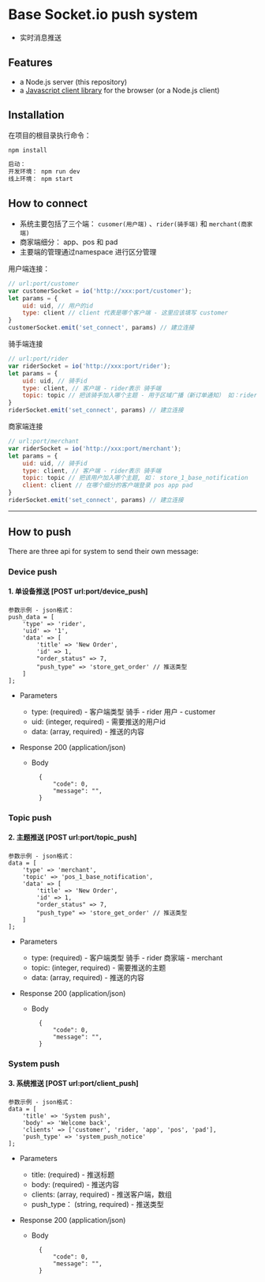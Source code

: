 # Base Socket.io push system

- 实时消息推送

## Features

- a Node.js server (this repository)
- a [Javascript client library](https://github.com/socketio/socket.io-client) for the browser (or a Node.js client)


## Installation

在项目的根目录执行命令：
```bash
npm install

启动：
开发环境： npm run dev
线上环境： npm start
```

## How to connect

- 系统主要包括了三个端： `cusomer(用户端)` 、`rider(骑手端)` 和 `merchant(商家端)`
- 商家端细分： app、pos 和 pad
- 主要端的管理通过namespace 进行区分管理

用户端连接：

```js
// url:port/customer
var customerSocket = io('http://xxx:port/customer');
let params = {
    uid: uid, // 用户的id
    type: client // client 代表是哪个客户端 - 这里应该填写 customer
}
customerSocket.emit('set_connect', params) // 建立连接
```

骑手端连接

```js
// url:port/rider
var riderSocket = io('http://xxx:port/rider');
let params = {
    uid: uid, // 骑手id
    type: client, // 客户端 - rider表示 骑手端
    topic: topic // 把该骑手加入哪个主题 - 用于区域广播（新订单通知） 如：rider_Tianhe_Qu_notification
}
riderSocket.emit('set_connect', params) // 建立连接
```

商家端连接

```js
// url:port/merchant
var riderSocket = io('http://xxx:port/merchant');
let params = {
    uid: uid, // 骑手id
    type: client, // 客户端 - rider表示 骑手端
    topic: topic // 把该用户加入哪个主题, 如： store_1_base_notification
    client: client // 在哪个细分的客户端登录 pos app pad
}
riderSocket.emit('set_connect', params) // 建立连接
```

---

## How to push

There are three api for system to send their own message:

### Device push

#### 1. 单设备推送 [POST url:port/device_push]

```
参数示例 - json格式：
push_data = [
    'type' => 'rider',
    'uid' => '1',
    'data' => [
        'title' => 'New Order',
        'id' => 1,
        "order_status" => 7,
        "push_type" => 'store_get_order' // 推送类型
    ]
];
```

+ Parameters
    + type: (required) - 客户端类型 骑手 - rider  用户 - customer
    + uid: (integer, required) - 需要推送的用户id
    + data: (array, required) - 推送的内容

+ Response 200 (application/json)
    + Body

            {
                "code": 0,
                "message": "",
            }

### Topic push

#### 2. 主题推送 [POST url:port/topic_push]

```
参数示例 - json格式：
data = [
    'type' => 'merchant',
    'topic' => 'pos_1_base_notification',
    'data' => [
        'title' => 'New Order',
        'id' => 1,
        "order_status" => 7,
        "push_type" => 'store_get_order' // 推送类型
    ]
];
```

+ Parameters
    + type: (required) - 客户端类型 骑手 - rider  商家端 - merchant
    + topic: (integer, required) - 需要推送的主题
    + data: (array, required) - 推送的内容

+ Response 200 (application/json)
    + Body

            {
                "code": 0,
                "message": "",
            }

### System push

#### 3. 系统推送 [POST url:port/client_push]

```
参数示例 - json格式：
data = [
    'title' => 'System push',
    'body' => 'Welcome back',
    'clients' => ['customer', 'rider, 'app', 'pos', 'pad'],
    'push_type' => 'system_push_notice'
];
```

+ Parameters
    + title: (required) - 推送标题
    + body: (required) - 推送内容
    + clients: (array, required) - 推送客户端，数组
    + push_type： (string, required) - 推送类型

+ Response 200 (application/json)
    + Body

            {
                "code": 0,
                "message": "",
            }